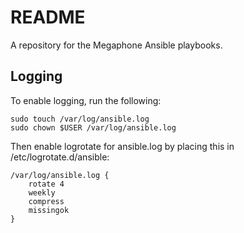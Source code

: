# README #

A repository for the Megaphone Ansible playbooks.

Logging
-------

To enable logging, run the following:

    sudo touch /var/log/ansible.log
    sudo chown $USER /var/log/ansible.log

Then enable logrotate for ansible.log by placing this in /etc/logrotate.d/ansible:

    /var/log/ansible.log {
        rotate 4
        weekly
        compress
        missingok
    }
